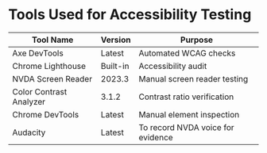 # Tools Used for Accessibility Testing

| Tool Name              | Version       | Purpose                         |
|------------------------|---------------|----------------------------------|
| Axe DevTools           | Latest        | Automated WCAG checks           |
| Chrome Lighthouse      | Built-in      | Accessibility audit             |
| NVDA Screen Reader     | 2023.3        | Manual screen reader testing    |
| Color Contrast Analyzer| 3.1.2         | Contrast ratio verification     |
| Chrome DevTools        | Latest        | Manual element inspection       |
| Audacity               | Latest        | To record NVDA voice for evidence|